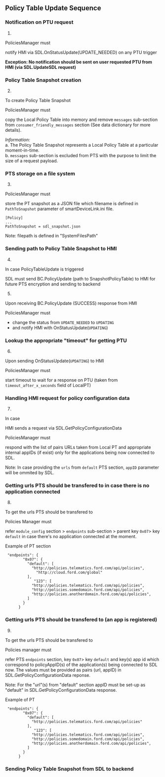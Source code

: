 ## Policy Table Update Sequence

### **Notification on PTU request**
1.

PoliciesManager must 

notify HMI via SDL.OnStatusUpdate(UPDATE_NEEDED) on any PTU trigger

**Exception: No notification should be sent on user requested PTU from HMI (via SDL.UpdateSDL request)**

### **Policy Table Snapshot creation**
2. 
To create Policy Table Snapshot 

PoliciesManager must 

copy the Local Policy Table into memory and remove `messages` sub-section from `consumer_friendly_messages` section (See data dictionary for more details).

_Information:_  
a. The Policy Table Snapshot represents a Local Policy Table at a particular moment-in-time.  
b. `messages` sub-section is excluded from PTS with the purpose to limit the size of a request payload.

### PTS storage on a file system
3. 
	
PoliciesManager must   

store the PT snapshot as a JSON file which filename is defined in `PathToSnapshot` parameter of smartDeviceLink.ini file.

```
[Policy]
...
PathToSnapshot = sdl_snapshot.json
```

Note: filepath is defined in "SystemFilesPath"

### Sending path to Policy Table Snapshot to HMI
4. 
In case
PolicyTableUpdate is triggered

SDL must send BC.PolicyUpdate (path to SnapshotPolicyTable) to HMI for future PTS encryption and sending to backend

5.
Upon receiving BC.PolicyUpdate (SUCCESS) response from HMI

PoliciesManager must 

- change the status from `UPDATE_NEEDED` to `UPDATING` 
- and notify HMI with OnStatusUpdate(`UPDATING`)

###  Lookup the appropriate "timeout" for getting PTU
6.
Upon sending OnStatusUpdate(`UPDATING`) to HMI 

PoliciesManager must 

start timeout to wait for a response on PTU (taken from `timeout_after_x_seconds` field of LocalPT) 

### Handling HMI request for policy configuration data
7. 
In case 

HMI sends a request via SDL.GetPolicyConfigurationData

PoliciesManager must  

respond with the list of pairs URLs taken from Local PT and appropriate internal appIDs (if exist) only for the applications being now connected to SDL.

Note: In case providing the `urls` from `default` PTS section, `appID` parameter will be ommited by SDL.

### Getting urls PTS should be transfered to in case there is no application connected
8. 
To get the urls PTS should be transfered to

Policies Manager must

refer `module_config` section > `endpoints` sub-section > parent key `0x07`> key `default` in case there's no application connected at the moment.

Example of PT section
```
 "endpoints": {
        "0x07": {
          "default": [
            "http://policies.telematics.ford.com/api/policies", 
              "http://cloud.ford.com/global"
          ], 
             "123": [
            "http://policies.telematics.ford.com/api/policies", 
            "http://policies.somedomain.ford.com/api/policies", 
            "http://policies.anotherdomain.ford.com/api/policies", 
          ]
        }
      }
```

### Getting urls PTS should be transfered to (an app is registered)
9. 
To get the urls PTS should be transfered to

Policies manager must 

refer PTS `endpoints` section, key `0x07`> key `default` and key(s) app id which correspond to policyAppID(s) of the application(s) being connected to SDL now. The values must be provided as pairs (url, appID) in SDL.GetPolicyConfigurationData reponse.

Note: For the "url"(s) from "default" section appID must be set-up as "default" in SDL.GetPolicyConfigurationData response.

Example of PT
```
 "endpoints": {
        "0x07": {
          "default": [
            "http://policies.telematics.ford.com/api/policies"
          ], 
             "123": [
            "http://policies.telematics.ford.com/api/policies", 
            "http://policies.somedomain.ford.com/api/policies", 
            "http://policies.anotherdomain.ford.com/api/policies", 
          ]
        }
      }
 ```
 
 ### Sending Policy Table Snapshot from SDL to backend
 
 
